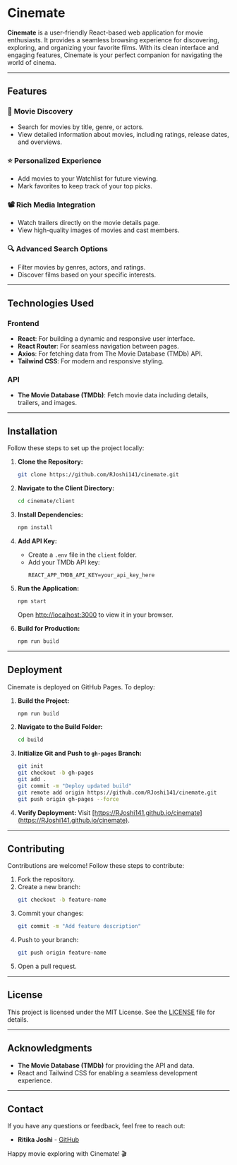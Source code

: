 # Cinemate

**Cinemate** is a user-friendly React-based web application for movie enthusiasts. It provides a seamless browsing experience for discovering, exploring, and organizing your favorite films. With its clean interface and engaging features, Cinemate is your perfect companion for navigating the world of cinema.

---

## Features

### 🎥 **Movie Discovery**
- Search for movies by title, genre, or actors.
- View detailed information about movies, including ratings, release dates, and overviews.

### ⭐ **Personalized Experience**
- Add movies to your Watchlist for future viewing.
- Mark favorites to keep track of your top picks.

### 📽️ **Rich Media Integration**
- Watch trailers directly on the movie details page.
- View high-quality images of movies and cast members.

### 🔍 **Advanced Search Options**
- Filter movies by genres, actors, and ratings.
- Discover films based on your specific interests.

---

## Technologies Used

### Frontend
- **React**: For building a dynamic and responsive user interface.
- **React Router**: For seamless navigation between pages.
- **Axios**: For fetching data from The Movie Database (TMDb) API.
- **Tailwind CSS**: For modern and responsive styling.

### API
- **The Movie Database (TMDb)**: Fetch movie data including details, trailers, and images.

---

## Installation

Follow these steps to set up the project locally:

1. **Clone the Repository:**
   ```bash
   git clone https://github.com/RJoshi141/cinemate.git
   ```

2. **Navigate to the Client Directory:**
   ```bash
   cd cinemate/client
   ```

3. **Install Dependencies:**
   ```bash
   npm install
   ```

4. **Add API Key:**
   - Create a `.env` file in the `client` folder.
   - Add your TMDb API key:
     ```env
     REACT_APP_TMDB_API_KEY=your_api_key_here
     ```

5. **Run the Application:**
   ```bash
   npm start
   ```
   Open [http://localhost:3000](http://localhost:3000) to view it in your browser.

6. **Build for Production:**
   ```bash
   npm run build
   ```

---

## Deployment

Cinemate is deployed on GitHub Pages. To deploy:

1. **Build the Project:**
   ```bash
   npm run build
   ```

2. **Navigate to the Build Folder:**
   ```bash
   cd build
   ```

3. **Initialize Git and Push to `gh-pages` Branch:**
   ```bash
   git init
   git checkout -b gh-pages
   git add .
   git commit -m "Deploy updated build"
   git remote add origin https://github.com/RJoshi141/cinemate.git
   git push origin gh-pages --force
   ```

4. **Verify Deployment:**
   Visit [https://RJoshi141.github.io/cinemate](https://RJoshi141.github.io/cinemate).

---

## Contributing

Contributions are welcome! Follow these steps to contribute:

1. Fork the repository.
2. Create a new branch:
   ```bash
   git checkout -b feature-name
   ```
3. Commit your changes:
   ```bash
   git commit -m "Add feature description"
   ```
4. Push to your branch:
   ```bash
   git push origin feature-name
   ```
5. Open a pull request.

---

## License

This project is licensed under the MIT License. See the [LICENSE](LICENSE) file for details.

---

## Acknowledgments

- **The Movie Database (TMDb)** for providing the API and data.
- React and Tailwind CSS for enabling a seamless development experience.

---

## Contact

If you have any questions or feedback, feel free to reach out:
- **Ritika Joshi** - [GitHub](https://github.com/RJoshi141)

Happy movie exploring with Cinemate! 🎬
